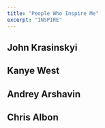 ```yaml
---
title: "People Who Inspire Me"
excerpt: "INSPIRE"
---
```





## John Krasinskyi


## Kanye West

## Andrey Arshavin




## Chris Albon




##
